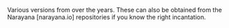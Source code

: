 Various versions from over the years. These can also be obtained from the Narayana [narayana.io] repositories if you know the right incantation.
